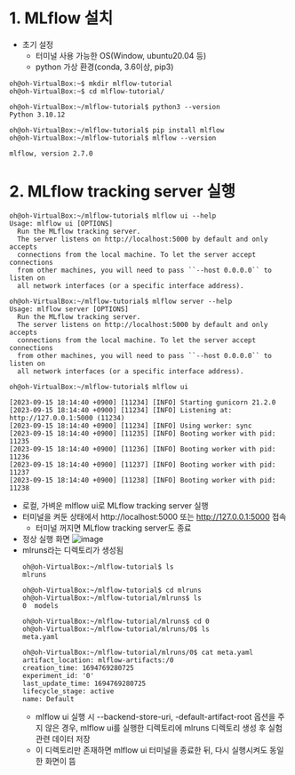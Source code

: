 # 1. MLflow 설치
- 초기 설정
  - 터미널 사용 가능한 OS(Window, ubuntu20.04 등)
  - python 가상 환경(conda, 3.6이상, pip3)
```
oh@oh-VirtualBox:~$ mkdir mlflow-tutorial
oh@oh-VirtualBox:~$ cd mlflow-tutorial/

oh@oh-VirtualBox:~/mlflow-tutorial$ python3 --version
Python 3.10.12

oh@oh-VirtualBox:~/mlflow-tutorial$ pip install mlflow
oh@oh-VirtualBox:~/mlflow-tutorial$ mlflow --version

mlflow, version 2.7.0
```

# 2. MLflow tracking server 실행
```
oh@oh-VirtualBox:~/mlflow-tutorial$ mlflow ui --help
Usage: mlflow ui [OPTIONS]
  Run the MLflow tracking server.
  The server listens on http://localhost:5000 by default and only accepts
  connections from the local machine. To let the server accept connections
  from other machines, you will need to pass ``--host 0.0.0.0`` to listen on
  all network interfaces (or a specific interface address).

oh@oh-VirtualBox:~/mlflow-tutorial$ mlflow server --help
Usage: mlflow server [OPTIONS]
  Run the MLflow tracking server.
  The server listens on http://localhost:5000 by default and only accepts
  connections from the local machine. To let the server accept connections
  from other machines, you will need to pass ``--host 0.0.0.0`` to listen on
  all network interfaces (or a specific interface address).

oh@oh-VirtualBox:~/mlflow-tutorial$ mlflow ui

[2023-09-15 18:14:40 +0900] [11234] [INFO] Starting gunicorn 21.2.0
[2023-09-15 18:14:40 +0900] [11234] [INFO] Listening at: http://127.0.0.1:5000 (11234)
[2023-09-15 18:14:40 +0900] [11234] [INFO] Using worker: sync
[2023-09-15 18:14:40 +0900] [11235] [INFO] Booting worker with pid: 11235
[2023-09-15 18:14:40 +0900] [11236] [INFO] Booting worker with pid: 11236
[2023-09-15 18:14:40 +0900] [11237] [INFO] Booting worker with pid: 11237
[2023-09-15 18:14:40 +0900] [11238] [INFO] Booting worker with pid: 11238
```
- 로컬, 가벼운 mlflow ui로 MLflow tracking server 실행
- 터미널을 켜둔 상태에서 http://localhost:5000 또는 http://127.0.0.1:5000 접속
  - 터미널 꺼지면 MLflow tracking server도 종료
- 정상 실행 화면
![image](https://github.com/18-12847/KT_AIVLE_SCHOOL_Study_Backup/assets/118495919/ea159de4-8041-45d6-993a-df16d2d800b9)
- mlruns라는 디렉토리가 생성됨
  ```
  oh@oh-VirtualBox:~/mlflow-tutorial$ ls
  mlruns

  oh@oh-VirtualBox:~/mlflow-tutorial$ cd mlruns
  oh@oh-VirtualBox:~/mlflow-tutorial/mlruns$ ls
  0  models

  oh@oh-VirtualBox:~/mlflow-tutorial/mlruns$ cd 0
  oh@oh-VirtualBox:~/mlflow-tutorial/mlruns/0$ ls
  meta.yaml

  oh@oh-VirtualBox:~/mlflow-tutorial/mlruns/0$ cat meta.yaml
  artifact_location: mlflow-artifacts:/0
  creation_time: 1694769280725
  experiment_id: '0'
  last_update_time: 1694769280725
  lifecycle_stage: active
  name: Default
  ```
  - mlflow ui 실행 시 --backend-store-uri, -default-artifact-root 옵션을 주지 않은 경우, mlflow ui를 실행한 디렉토리에 mlruns 디렉토리 생성 후 실험 관련 데이터 저장
  - 이 디렉토리만 존재하면 mlflow ui 터미널을 종료한 뒤, 다시 실행시켜도 동일한 화면이 뜸
